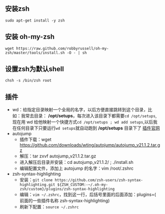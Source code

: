 ## 安装zsh
``sudo apt-get install -y zsh``

## 安装 oh-my-zsh
``wget https://raw.github.com/robbyrussell/oh-my-zsh/master/tools/install.sh -O - | sh``

## 设置zsh为默认shell
``chsh -s /bin/zsh root``

## 插件
+ wd：给指定目录映射一个全局的名字，以后方便直接跳转到这个目录，比如：我常去目录： **/opt/setups**，每次进入该目录下都需要``cd /opt/setups``,现在用 wd 给他映射一个快捷方式``cd /opt/setups ; wd add setups``,以后我在任何目录下只要运行``wd setups``就自动跑到 **/opt/setups** 目录下了
[插件官网](https://github.com/mfaerevaag/wd)
+ autojump
  + 插件下载：wget https://github.com/downloads/wting/autojump/autojump_v21.1.2.tar.gz
  + 解压：tar zxvf autojump_v21.1.2.tar.gz
  + 进入解压后目录并安装：cd autojump_v21.1.2/ ; ./install.sh
  + 编辑配置文件，添加上 autojump 的名字：vim /root/.zshrc
+ zsh-syntax-highlighting
  + 安装：``git clone https://github.com/zsh-users/zsh-syntax-highlighting.git ${ZSH_CUSTOM:-~/.oh-my-zsh/custom}/plugins/zsh-syntax-highlighting``
  + 编辑：``vim ~/.zshrc``，找到这一行，后括号里面的后面添加：plugins=( 前面的一些插件名称 zsh-syntax-highlighting)
  + 刷新下配置：``source ~/.zshrc``
